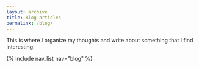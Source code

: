 ```yaml
---
layout: archive
title: Blog articles
permalink: /blog/	
---
```


This is where I organize my thoughts and write about something that I find interesting.


{% include nav_list nav="blog" %}